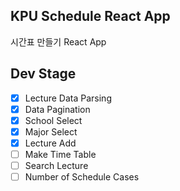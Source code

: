 ## KPU Schedule React App
시간표 만들기 React App

## Dev Stage
* [x] Lecture Data Parsing
* [x] Data Pagination
* [x] School Select
* [x] Major Select
* [x] Lecture Add
* [ ] Make Time Table
* [ ] Search Lecture
* [ ] Number of Schedule Cases